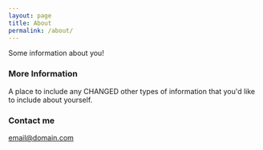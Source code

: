 ```yaml
---
layout: page
title: About
permalink: /about/
---
```


Some information about you!

### More Information

A place to include any CHANGED other types of information that you'd like to include about yourself.

### Contact me

[email@domain.com](mailto:email@domain.com)